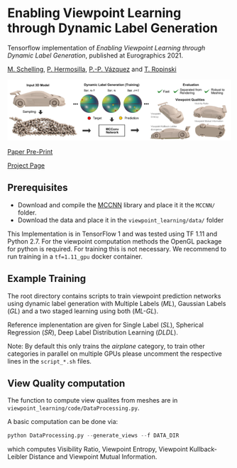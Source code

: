 # Enabling Viewpoint Learning through Dynamic Label Generation

Tensorflow implementation of *Enabling Viewpoint Learning through Dynamic Label Generation*, published at Eurographics 2021.

[M. Schelling](https://www.uni-ulm.de/en/in/mi/institute/staff/michael-schelling/), 
[P. Hermosilla](https://www.uni-ulm.de/in/mi/institut/mitarbeiter/pedro-hermosilla-casajus/), 
[P.-P. Vázquez](https://www.cs.upc.edu/~ppau/index.html)
and [T. Ropinski](https://www.uni-ulm.de/in/mi/institut/mitarbeiter/timo-ropinski/)

![Teaser](https://raw.githubusercontent.com/schellmi42/viewpoint_learning/main/images/Teaser3.png)

[Paper Pre-Print](https://arxiv.org/abs/2003.04651) 

[Project Page](https://www.uni-ulm.de/in/mi/mi-forschung/viscom/publikationen?category=publication&publication_id=183)

## Prerequisites

- Download and compile the [MCCNN](https://github.com/viscom-ulm/MCCNN) library and place it it the `MCCNN/` folder.
- Download the data and place it in the `viewpoint_learning/data/` folder

This Implementation is in TensorFlow 1 and was tested using TF 1.11 and Python 2.7.
For the viewpoint computation methods the OpenGL package for python is required. For training this is not necessary.
We recommend to run training in a `tf=1.11_gpu` docker container.

## Example Training
The root directory contains scripts to train viewpoint prediction networks using dynamic label generation with Multiple Labels (*ML*), Gaussian Labels (*GL*) and a two staged learning using both (*ML-GL*).

Reference implenentation are given for Single Label (*SL*), Spherical Regression (*SR*), Deep Label Distribution Learning (*DLDL*).

Note: By default this only trains the *airplane* category, to train other categories in parallel on multiple GPUs please uncomment the respective lines in the `script_*.sh` files.

## View Quality computation
The function to compute view qualites from meshes are in `viewpoint_learning/code/DataProcessing.py`.

A basic computation can be done via:
```python
python DataProcessing.py --generate_views --f DATA_DIR
```
 which computes Visibility Ratio, Viewpoint Entropy, Viewpoint Kullback-Leibler Distance and Viewpoint Mutual Information.
